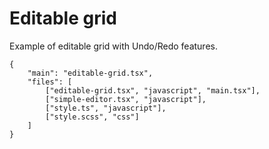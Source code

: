 # Editable grid

Example of editable grid with Undo/Redo features.

```app.example
{
    "main": "editable-grid.tsx",
    "files": [
        ["editable-grid.tsx", "javascript", "main.tsx"],
        ["simple-editor.tsx", "javascript"],
        ["style.ts", "javascript"],
        ["style.scss", "css"]
    ]
}
```

